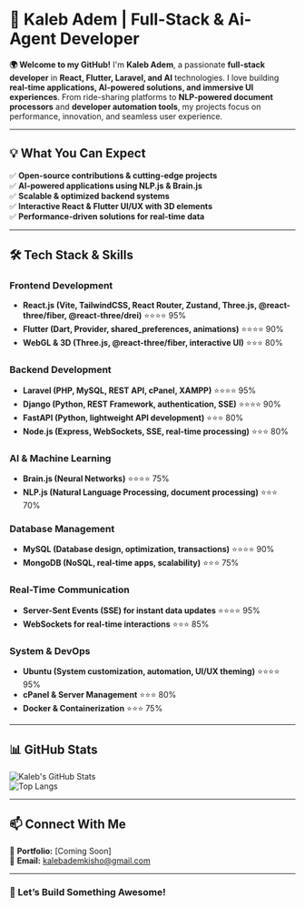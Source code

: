
# 🚀 Kaleb Adem | Full-Stack & Ai-Agent Developer  

**🌍 Welcome to my GitHub!** I'm **Kaleb Adem**, a passionate **full-stack developer** in **React, Flutter, Laravel, and AI** technologies. I love building **real-time applications, AI-powered solutions, and immersive UI experiences**. From ride-sharing platforms to **NLP-powered document processors** and **developer automation tools**, my projects focus on performance, innovation, and seamless user experience.  

---

## 💡 What You Can Expect  

✅ **Open-source contributions & cutting-edge projects**  
✅ **AI-powered applications using NLP.js & Brain.js**  
✅ **Scalable & optimized backend systems**  
✅ **Interactive React & Flutter UI/UX with 3D elements**  
✅ **Performance-driven solutions for real-time data**  

---

## 🛠️ Tech Stack & Skills  

### **Frontend Development**  
- **React.js (Vite, TailwindCSS, React Router, Zustand, Three.js, @react-three/fiber, @react-three/drei)** ⭐⭐⭐⭐ 95%  
- **Flutter (Dart, Provider, shared_preferences, animations)** ⭐⭐⭐⭐ 90%  
- **WebGL & 3D (Three.js, @react-three/fiber, interactive UI)** ⭐⭐⭐ 80%  

### **Backend Development**  
- **Laravel (PHP, MySQL, REST API, cPanel, XAMPP)** ⭐⭐⭐⭐ 95%  
- **Django (Python, REST Framework, authentication, SSE)** ⭐⭐⭐⭐ 90%  
- **FastAPI (Python, lightweight API development)** ⭐⭐⭐ 80%  
- **Node.js (Express, WebSockets, SSE, real-time processing)** ⭐⭐⭐ 80%  

### **AI & Machine Learning**  
- **Brain.js (Neural Networks)** ⭐⭐⭐⭐ 75%  
- **NLP.js (Natural Language Processing, document processing)** ⭐⭐⭐ 70%  

### **Database Management**  
- **MySQL (Database design, optimization, transactions)** ⭐⭐⭐⭐ 90%  
- **MongoDB (NoSQL, real-time apps, scalability)** ⭐⭐⭐ 75%  

### **Real-Time Communication**  
- **Server-Sent Events (SSE) for instant data updates** ⭐⭐⭐⭐ 95%  
- **WebSockets for real-time interactions** ⭐⭐⭐ 85%  

### **System & DevOps**  
- **Ubuntu (System customization, automation, UI/UX theming)** ⭐⭐⭐⭐ 95%  
- **cPanel & Server Management** ⭐⭐⭐ 80%  
- **Docker & Containerization** ⭐⭐⭐ 75%  

---

## 📊 GitHub Stats  

![Kaleb's GitHub Stats](https://github-readme-stats.vercel.app/api?username=KalebAdem&show_icons=true&theme=radical)  
![Top Langs](https://github-readme-stats.vercel.app/api/top-langs/?username=KalebAdem&layout=compact&theme=radical)  

---

## 📫 Connect With Me  
🔗 **Portfolio:** [Coming Soon]  
📧 **Email:** kalebademkisho@gmail.com  

---

### 🚀 Let’s Build Something Awesome! 
